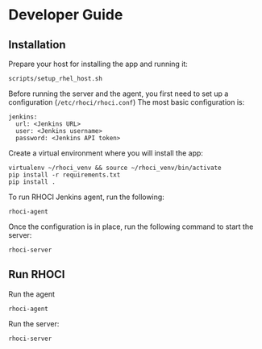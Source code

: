 # Developer Guide


## Installation

Prepare your host for installing the app and running it:

    scripts/setup_rhel_host.sh

Before running the server and the agent, you first need to set up a configuration (`/etc/rhoci/rhoci.conf`)
The most basic configuration is:

    jenkins:
      url: <Jenkins URL>
      user: <Jenkins username>
      password: <Jenkins API token>

Create a virtual environment where you will install the app:

    virtualenv ~/rhoci_venv && source ~/rhoci_venv/bin/activate
    pip install -r requirements.txt
    pip install .

To run RHOCI Jenkins agent, run the following:

    rhoci-agent

Once the configuration is in place, run the following command to start the server:

    rhoci-server

## Run RHOCI

Run the agent

    rhoci-agent

Run the server:

    rhoci-server
